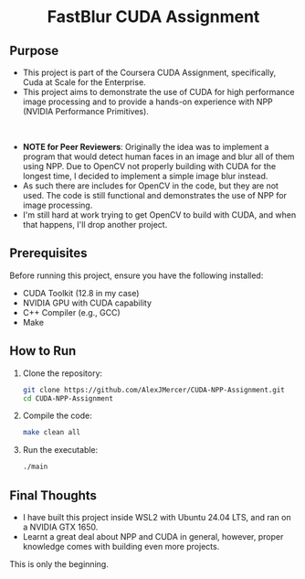 <h1 align="center">FastBlur CUDA Assignment</h1>

## Purpose
- This project is part of the Coursera CUDA Assignment, specifically, Cuda at Scale for the Enterprise.
- This project aims to demonstrate the use of CUDA for high performance image processing and to provide a hands-on experience with NPP (NVIDIA Performance Primitives).

&nbsp;
- **NOTE for Peer Reviewers**: Originally the idea was to implement a program that would detect human faces in an image and blur all of them using NPP. Due to OpenCV not properly building with CUDA for the longest time, I decided to implement a simple image blur instead.
- As such there are includes for OpenCV in the code, but they are not used. The code is still functional and demonstrates the use of NPP for image processing.
- I'm still hard at work trying to get OpenCV to build with CUDA, and when that happens, I'll drop another project.

## Prerequisites
Before running this project, ensure you have the following installed:
- CUDA Toolkit (12.8 in my case)
- NVIDIA GPU with CUDA capability
- C++ Compiler (e.g., GCC)
- Make

## How to Run
1. Clone the repository:
    ```sh
    git clone https://github.com/AlexJMercer/CUDA-NPP-Assignment.git
    cd CUDA-NPP-Assignment
    ```
2. Compile the code:
    ```sh
    make clean all
    ```
3. Run the executable:
    ```sh
    ./main
    ```

## Final Thoughts
- I have built this project inside WSL2 with Ubuntu 24.04 LTS, and ran on a NVIDIA GTX 1650.
- Learnt a great deal about NPP and CUDA in general, however, proper knowledge comes with building even more projects. 

This is only the beginning.